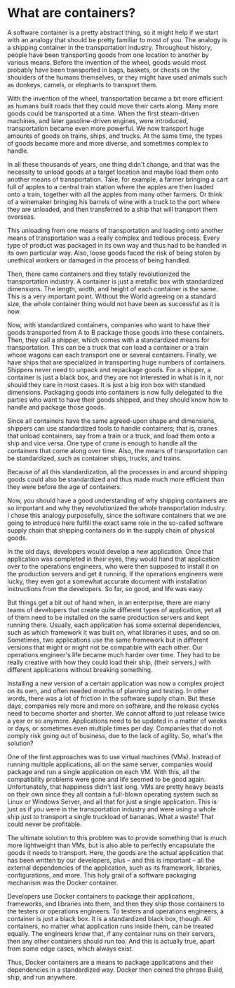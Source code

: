 # What are containers?
A software container is a pretty abstract thing, so it might help if we start with an analogy that should be pretty familiar to most of you. The analogy is a shipping container in the transportation industry. Throughout history, people have been transporting goods from one location to another by various means. Before the invention of the wheel, goods would most probably have been transported in bags, baskets, or chests on the shoulders of the humans themselves, or they might have used animals such as donkeys, camels, or elephants to transport them.

With the invention of the wheel, transportation became a bit more efficient as humans built roads that they could move their carts along. Many more goods could be transported at a time. When the first steam-driven machines, and later gasoline-driven engines, were introduced, transportation became even more powerful. We now transport huge amounts of goods on trains, ships, and trucks. At the same time, the types of goods became more and more diverse, and sometimes complex to handle.

In all these thousands of years, one thing didn't change, and that was the necessity to unload goods at a target location and maybe load them onto another means of transportation. Take, for example, a farmer bringing a cart full of apples to a central train station where the apples are then loaded onto a train, together with all the apples from many other farmers. Or think of a winemaker bringing his barrels of wine with a truck to the port where they are unloaded, and then transferred to a ship that will transport them overseas.

This unloading from one means of transportation and loading onto another means of transportation was a really complex and tedious process. Every type of product was packaged in its own way and thus had to be handled in its own particular way. Also, loose goods faced the risk of being stolen by unethical workers or damaged in the process of being handled.

Then, there came containers and they totally revolutionized the transportation industry. A container is just a metallic box with standardized dimensions. The length, width, and height of each container is the same. This is a very important point. Without the World agreeing on a standard size, the whole container thing would not have been as successful as it is now.

Now, with standardized containers, companies who want to have their goods transported from A to B package those goods into these containers. Then, they call a shipper, which comes with a standardized means for transportation. This can be a truck that can load a container or a train whose wagons can each transport one or several containers. Finally, we have ships that are specialized in transporting huge numbers of containers. Shippers never need to unpack and repackage goods. For a shipper, a container is just a black box, and they are not interested in what is in it, nor should they care in most cases. It is just a big iron box with standard dimensions. Packaging goods into containers is now fully delegated to the parties who want to have their goods shipped, and they should know how to handle and package those goods.

Since all containers have the same agreed-upon shape and dimensions, shippers can use standardized tools to handle containers; that is, cranes that unload containers, say from a train or a truck, and load them onto a ship and vice versa. One type of crane is enough to handle all the containers that come along over time. Also, the means of transportation can be standardized, such as container ships, trucks, and trains.

Because of all this standardization, all the processes in and around shipping goods could also be standardized and thus made much more efficient than they were before the age of containers.

Now, you should have a good understanding of why shipping containers are so important and why they revolutionized the whole transportation industry. I chose this analogy purposefully, since the software containers that we are going to introduce here fulfill the exact same role in the so-called software supply chain that shipping containers do in the supply chain of physical goods.

In the old days, developers would develop a new application. Once that application was completed in their eyes, they would hand that application over to the operations engineers, who were then supposed to install it on the production servers and get it running. If the operations engineers were lucky, they even got a somewhat accurate document with installation instructions from the developers. So far, so good, and life was easy.

But things get a bit out of hand when, in an enterprise, there are many teams of developers that create quite different types of application, yet all of them need to be installed on the same production servers and kept running there. Usually, each application has some external dependencies, such as which framework it was built on, what libraries it uses, and so on. Sometimes, two applications use the same framework but in different versions that might or might not be compatible with each other. Our operations engineer's life became much harder over time. They had to be really creative with how they could load their ship, (their servers,) with different applications without breaking something.

Installing a new version of a certain application was now a complex project on its own, and often needed months of planning and testing. In other words, there was a lot of friction in the software supply chain. But these days, companies rely more and more on software, and the release cycles need to become shorter and shorter. We cannot afford to just release twice a year or so anymore. Applications need to be updated in a matter of weeks or days, or sometimes even multiple times per day. Companies that do not comply risk going out of business, due to the lack of agility. So, what's the solution?

One of the first approaches was to use virtual machines (VMs). Instead of running multiple applications, all on the same server, companies would package and run a single application on each VM. With this, all the compatibility problems were gone and life seemed to be good again. Unfortunately, that happiness didn't last long. VMs are pretty heavy beasts on their own since they all contain a full-blown operating system such as Linux or Windows Server, and all that for just a single application. This is just as if you were in the transportation industry and were using a whole ship just to transport a single truckload of bananas. What a waste! That could never be profitable.

The ultimate solution to this problem was to provide something that is much more lightweight than VMs, but is also able to perfectly encapsulate the goods it needs to transport. Here, the goods are the actual application that has been written by our developers, plus – and this is important – all the external dependencies of the application, such as its framework, libraries, configurations, and more. This holy grail of a software packaging mechanism was the Docker container.

Developers use Docker containers to package their applications, frameworks, and libraries into them, and then they ship those containers to the testers or  operations engineers. To testers and operations engineers, a container is just a black box. It is a standardized black box, though. All containers, no matter what application runs inside them, can be treated equally. The engineers know that, if any container runs on their servers, then any other containers should run too. And this is actually true, apart from some edge cases, which always exist.

Thus, Docker containers are a means to package applications and their dependencies in a standardized way. Docker then coined the phrase Build, ship, and run anywhere.

